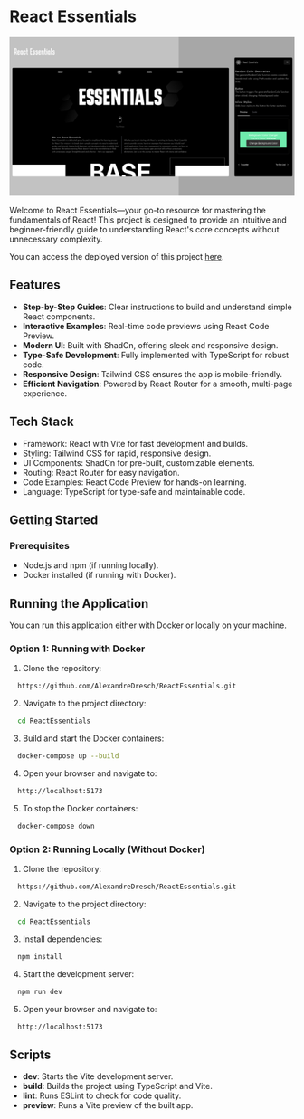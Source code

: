# React Essentials

![cover](.github/image.png?style=flat)

Welcome to React Essentials—your go-to resource for mastering the fundamentals of React! This project is designed to provide an intuitive and beginner-friendly guide to understanding React's core concepts without unnecessary complexity.

You can access the deployed version of this project [here](https://react-essentials-woad.vercel.app).

## Features

- **Step-by-Step Guides**: Clear instructions to build and understand simple React components.
- **Interactive Examples**: Real-time code previews using React Code Preview.
- **Modern UI**: Built with ShadCn, offering sleek and responsive design.
- **Type-Safe Development**: Fully implemented with TypeScript for robust code.
- **Responsive Design**: Tailwind CSS ensures the app is mobile-friendly.
- **Efficient Navigation**: Powered by React Router for a smooth, multi-page experience.

## Tech Stack

- Framework: React with Vite for fast development and builds.
- Styling: Tailwind CSS for rapid, responsive design.
- UI Components: ShadCn for pre-built, customizable elements.
- Routing: React Router for easy navigation.
- Code Examples: React Code Preview for hands-on learning.
- Language: TypeScript for type-safe and maintainable code.

## Getting Started

### Prerequisites

- Node.js and npm (if running locally).
- Docker installed (if running with Docker).

## Running the Application

You can run this application either with Docker or locally on your machine.

### Option 1: Running with Docker

1. Clone the repository:

```bash
  https://github.com/AlexandreDresch/ReactEssentials.git
```

2. Navigate to the project directory:

```bash
  cd ReactEssentials
```

3. Build and start the Docker containers:

```bash
  docker-compose up --build
```

4. Open your browser and navigate to:

```bash
  http://localhost:5173
```

5. To stop the Docker containers:

```bash
  docker-compose down
```

### Option 2: Running Locally (Without Docker)

1. Clone the repository:

```bash
  https://github.com/AlexandreDresch/ReactEssentials.git
```

2. Navigate to the project directory:

```bash
  cd ReactEssentials
```

3. Install dependencies:

```bash
  npm install
```

4. Start the development server:

```bash
  npm run dev
```

5. Open your browser and navigate to:

```bash
  http://localhost:5173
```

## Scripts

- **dev**: Starts the Vite development server.
- **build**: Builds the project using TypeScript and Vite.
- **lint**: Runs ESLint to check for code quality.
- **preview**: Runs a Vite preview of the built app.
